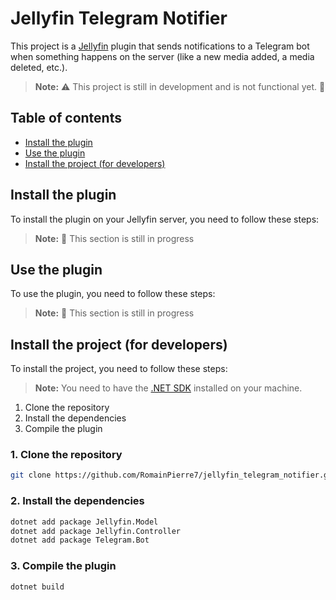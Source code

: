 # Jellyfin Telegram Notifier

This project is a [Jellyfin](https://github.com/jellyfin) plugin that sends notifications to a Telegram bot when something happens on the server (like a new media added, a media deleted, etc.).

> **Note:** ⚠️ This project is still in development and is not functional yet. 👷

## Table of contents

- [Install the plugin](#install-the-plugin)
- [Use the plugin](#use-the-plugin)
- [Install the project (for developers)](#install-the-project-for-developers)

## Install the plugin

To install the plugin on your Jellyfin server, you need to follow these steps:

> **Note:** 👷 This section is still in progress

## Use the plugin

To use the plugin, you need to follow these steps:

> **Note:** 👷 This section is still in progress

## Install the project (for developers)

To install the project, you need to follow these steps:

> **Note:** You need to have the [.NET SDK](https://dotnet.microsoft.com/download) installed on your machine.

1. Clone the repository
2. Install the dependencies
3. Compile the plugin

### 1. Clone the repository

```bash
git clone https://github.com/RomainPierre7/jellyfin_telegram_notifier.git
```

### 2. Install the dependencies

```bash
dotnet add package Jellyfin.Model
dotnet add package Jellyfin.Controller
dotnet add package Telegram.Bot
```

### 3. Compile the plugin

```bash
dotnet build
```